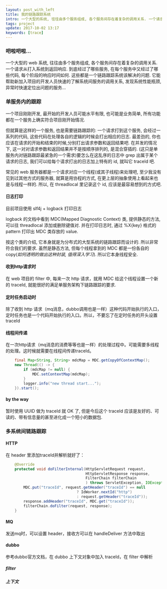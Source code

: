 ```yaml
---
layout: post_with_left
title: 我的链路跟踪系统
intro: 一个大型的系统, 往往由多个服务组成, 各个服务间存在着复杂的调用关系. 一个请求从打入系统到返回响应. 到底经过了哪些服务, 在每个服务中又经过了哪些代码, 每个阶段的响应时间如何. 这些都是一个链路跟踪系统该解决的问题. 它能帮助新加入项目的开发人员快速的了解系统间服务的关系, 发现系统性能瓶颈, 异常快速定位出问题的服务...
tags: project
update: 2017-10-02 13:17
keywords: [trace]
---
```

### 吧啦吧啦...
一个大型的 web 系统, 往往由多个服务组成, 各个服务间存在着复杂的调用关系. 一个请求从打入系统到返回响应. 到底经过了哪些服务, 在每个服务中又经过了哪些代码, 每个阶段的响应时间如何. 这些都是一个链路跟踪系统该解决的问题. 它能帮助新加入项目的开发人员快速的了解系统间服务的调用关系, 发现系统性能瓶颈, 异常时快速定位出问题的服务...

### 单服务内的跟踪

一个项目刚刚开发, 最开始的开发人员可能水平有限, 也可能是业务简单, 所有功能都在一个服务上确实符合项目刚开始情况. 

但就算是这样的一个服务, 也是需要链路跟踪的: 一个请求打到这个服务, 会经过一系列的代码, 这些代码在处理各自的逻辑的时候会打出相应的日志. 最差劲的, 你也应该在请求的开始和结束的时候,分别打出请求参数和返回结果吧. 在并发的情况下, 这一对对请求参数和返回结果并不是按顺序排列的, 是混合穿插的. (这只是单服务内对链路跟踪最紧急的一个需求)要怎么在这乱序的日志中 grep 出属于某个请求的日志, 我们可以给每个请求打出的日志加上特有的 id, 就叫它 traceId 吧. 

常见的 web 服务器都是一个请求对应一个线程(或其子线程)来处理吧, 至少我没有见到过其他方式的服务器, 就算是用协程的方式, 在更上层的抽象使用上看起来也是与线程一样的. 所以, 在 threadlocal 里记录这个 id, 应该是最容易想到的方式吧.

#### 日志打印
目前项目使用 slf4j + logback 打印日志

logback 的文档中看到 MDC(Mapped Diagnostic Context) 类, 提供静态的方法, 可以往 threadlocal 添加或删除键值对. 并在打印日志时, 通过 %X{key} 格式的pattern 打印出 MDC 类存放的 value. 

按这个类的介绍, 它本身就是为分布式的大型系统的链路跟踪而设计的. 所以非常符合我们的要求. 虽然是静态方法, 但每个线程拿到的 MDC 都是一份各自的 copy(*如何透明的做出这种封装, 值得深入学习*). 所以它本身线程安全.

#### 收到http请求时
在 web 项目的 filter 中, 每来一次 http 请求，就用 MDC 给这个线程设置一个新的 traceId, 就能很好的满足单服务架构下链路跟踪的要求.


#### 定时任务启动时
除了收到 http 请求（mq消息，dubbo调用也是一样）这种代码开始执行的入口，定时任务也是一个代码开始执行的入口。所以，不要忘了在定时任务的开头设置traceId

#### 线程间传递
在一次http请求（mq消息的消费等等也是一样）的处理过程中。可能需要多线程的处理。这时候就需要在线程间传递traceId。

```java
	final Map<String, String> mdcMap = MDC.getCopyOfContextMap();
	new Thread(() -> {
	    if (mdcMap != null) {
	        MDC.setContextMap(mdcMap);
	    }
	    logger.info("new thread start...");
	}).start();

```

#### by the way
暂时使用 UUID 做为 traceId 就 OK 了, 但是今后这个 traceId 应该是友好的、可读的、带有信息量的甚至进化成一个短小的数据包. 



### 多系统间链路跟踪 

#### HTTP 

在 header 里添加traceId并解析就好了：

```java
	@Override
	protected void doFilterInternal(HttpServletRequest request, 
									HttpServletResponse response, 
									FilterChain filterChain
									) throws ServletException, IOException {
	    MDC.put("traceId", request.getHeader("traceId") == null 
	    						? IdWorker.nextId("http") 
	    						: request.getHeader("traceId"));
	    response.addHeader("traceId", MDC.get("traceId"));
	    filterChain.doFilter(request, response);
	}

```

#### MQ

发送mq时，可以设置 header，接收方可以在 handleDeliver 方法中取出

#### dubbo

参考dubbo官方文档，在 dubbo 上下文对象中加入 traceId，在 filter 中解析

##### filter

##### 上下文

